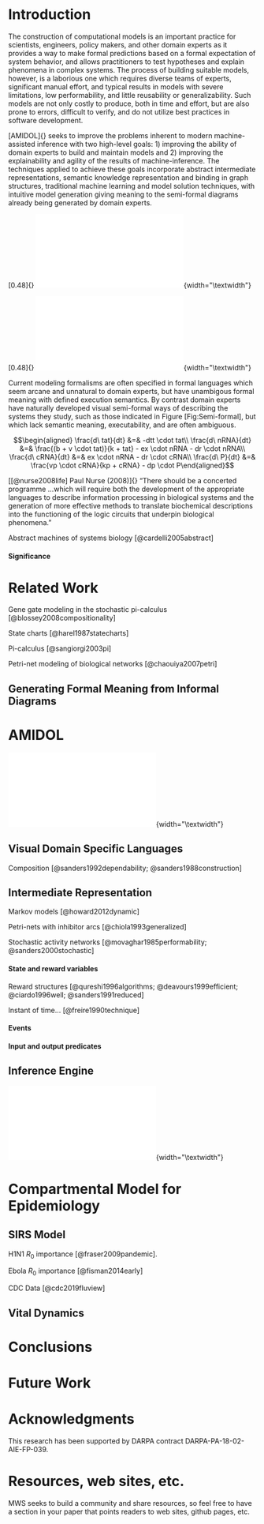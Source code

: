 Introduction
============

The construction of computational models is an important practice for
scientists, engineers, policy makers, and other domain experts as it
provides a way to make formal predictions based on a formal expectation
of system behavior, and allows practitioners to test hypotheses and
explain phenomena in complex systems. The process of building suitable
models, however, is a laborious one which requires diverse teams of
experts, significant manual effort, and typical results in models with
severe limitations, low performability, and little reusability or
generalizability. Such models are not only costly to produce, both in
time and effort, but are also prone to errors, difficult to verify, and
do not utilize best practices in software development.

[<span style="font-variant:small-caps;">AMIDOL</span>]{} seeks to
improve the problems inherent to modern machine-assisted inference with
two high-level goals: 1) improving the ability of domain experts to
build and maintain models and 2) improving the explainability and
agility of the results of machine-inference. The techniques applied to
achieve these goals incorporate abstract intermediate representations,
semantic knowledge representation and binding in graph structures,
traditional machine learning and model solution techniques, with
intuitive model generation giving meaning to the semi-formal diagrams
already being generated by domain experts.

[0.48]{} ![Examples of semi-formal diagrams drawn by domain experts to
represent operational semantics and complex system
models.[]{data-label="Fig:Semi-formal"}](figs/Diagram_of_meiosis.pdf "fig:"){width="\textwidth"}

[0.48]{} ![Examples of semi-formal diagrams drawn by domain experts to
represent operational semantics and complex system
models.[]{data-label="Fig:Semi-formal"}](figs/HIV-Tat-figure.pdf "fig:"){width="\textwidth"}

Current modeling formalisms are often specified in formal languages
which seem arcane and unnatural to domain experts, but have unambigous
formal meaning with defined execution semantics. By contrast domain
experts have naturally developed visual semi-formal ways of describing
the systems they study, such as those indicated in Figure
\[Fig:Semi-formal\], but which lack semantic meaning, executability, and
are often ambiguous.

$$\begin{aligned}
\frac{d\ tat}{dt} &=& -dtt \cdot tat\\
\frac{d\ nRNA}{dt} &=& \frac{(b + v \cdot tat)}{k + tat} - ex \cdot nRNA - dr \cdot nRNA\\
\frac{d\ cRNA}{dt} &=& ex \cdot nRNA - dr \cdot cRNA\\
\frac{d\ P}{dt} &=& \frac{vp \cdot cRNA}{kp + cRNA} - dp \cdot P\end{aligned}$$

[[@nurse2008life] Paul Nurse (2008)]{} “There should be a concerted
programme …which will require both the development of the appropriate
languages to describe information processing in biological systems and
the generation of more effective methods to translate biochemical
descriptions into the functioning of the logic circuits that underpin
biological phenomena.”

Abstract machines of systems biology [@cardelli2005abstract]

#### Significance

Related Work
============

Gene gate modeling in the stochastic pi-calculus
[@blossey2008compositionality]

State charts [@harel1987statecharts]

Pi-calculus [@sangiorgi2003pi]

Petri-net modeling of biological networks [@chaouiya2007petri]

Generating Formal Meaning from Informal Diagrams
------------------------------------------------

AMIDOL
======

![AMIDOL
Architecture](figs/system-architecture-quad.pdf){width="\textwidth"}

Visual Domain Specific Languages
--------------------------------

Composition [@sanders1992dependability; @sanders1988construction]

Intermediate Representation
---------------------------

Markov models [@howard2012dynamic]

Petri-nets with inhibitor arcs [@chiola1993generalized]

Stochastic activity networks
[@movaghar1985performability; @sanders2000stochastic]

#### State and reward variables

Reward structures
[@qureshi1996algorithms; @deavours1999efficient; @ciardo1996well; @sanders1991reduced]

Instant of time... [@freire1990technique]

#### Events

#### Input and output predicates

Inference Engine
----------------

![[]{data-label="Fig:InferenceClasses"}](figs/table.pdf){width="\textwidth"}

Compartmental Model for Epidemiology
====================================

SIRS Model
----------

H1N1 $R_0$ importance [@fraser2009pandemic].

Ebola $R_0$ importance [@fisman2014early]

CDC Data [@cdc2019fluview]

Vital Dynamics
--------------

Conclusions
===========

Future Work
===========

Acknowledgments
===============

This research has been supported by DARPA contract
DARPA-PA-18-02-AIE-FP-039.

Resources, web sites, etc.
==========================

MWS seeks to build a community and share resources, so feel free to have
a section in your paper that points readers to web sites, github pages,
etc.
